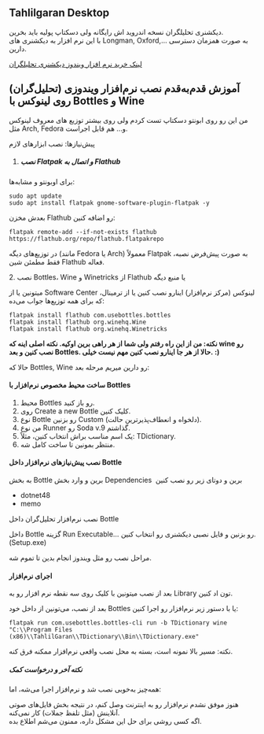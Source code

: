 ## Tahlilgaran Desktop

دیکشنری تحلیلگران نسخه اندروید اش رایگانه ولی دسکتاپ پولیه باید بخرین.  
با این نرم افزار به دیکشنری های Longman, Oxford,... به صورت همزمان دسترسی دارین.

[لینک خرید نرم افزار ویندوز دیکشنری تحلیلگران](https://www.tahlilgaran.org/Course/eAppStore/?emedia=winapp&clx=10000)

## آموزش قدم‌به‌قدم نصب نرم‌افزار ویندوزی (تحلیل‌گران) روی لینوکس با Bottles و Wine

من این رو روی ابونتو دسکتاپ تست کردم ولی روی بیشتر توزیع های معروف لینوکس مثل Arch, Fedora و… هم قابل اجراست.

پیش‌نیازها: نصب ابزارهای لازم

1.  ##### نصب Flatpak و اتصال به Flathub
    

برای اوبونتو و مشابه‌ها:

```plaintext
sudo apt update
sudo apt install flatpak gnome-software-plugin-flatpak -y
```

بعدش مخزن Flathub رو اضافه کنین:

```plaintext
flatpak remote-add --if-not-exists flathub https://flathub.org/repo/flathub.flatpakrepo
```

در توزیع‌های دیگه (مانند Fedora یا Arch) معمولاً Flatpak به صورت پیش‌فرض نصبه، فقط مطمئن شین Flathub فعاله.

2\. نصب Bottles، Wine و Winetricks از Flathub یا منبع دیگه

میتونین یا از Software Center لینوکس (مرکز نرم‌افزار) اینارو نصب کنین یا از ترمینال، که برای همه توزیع‌ها جواب می‌ده:

```plaintext
flatpak install flathub com.usebottles.bottles
flatpak install flathub org.winehq.Wine
flatpak install flathub org.winehq.Winetricks
```

**نکته: من از این راه رفتم ولی شما از هر راهی برین اوکیه. نکته اصلی اینه که wine رو نصب کنین و بعد Bottles. حالا از هر جا اینارو نصب کنین مهم نیست خیلی. :)**

حالا که Bottles, Wine رو دارین میریم مرحله بعد:

#### ساخت محیط مخصوص نرم‌افزار با Bottles

1.  محیط Bottles رو باز کنید.
2.  روی Create a new Bottle کلیک کنین.
3.  نوع Bottle رو بزنین Custom (دلخواه و انعطاف‌پذیرترین حالت).
4.  من نوع Runner رو Soda v.9 گذاشتم.
5.  یک اسم مناسب براش انتخاب کنین، مثلاً: TDictionary.
6.  منتظر بمونین تا ساخت کامل شه.

#### نصب پیش‌نیازهای نرم‌افزار داخل Bottle

به بخش Bottle برین و وارد بخش Dependencies  برین و دوتای زیر رو نصب کنین

*   dotnet48
*   memo

نصب نرم‌افزار تحلیل‌گران داخل Bottle

داخل Bottle گزینه Run Executable… رو بزنین و فایل نصبی دیکشنری رو انتخاب کنین. (Setup.exe)

مراحل نصب رو مثل ویندوز انجام بدین تا تموم شه.

#### اجرای نرم‌افزار

بعد از نصب میتونین با کلیک روی سه نقطه نرم افزار رو به Library تون اد کنین.

بعد از نصب، می‌تونین از داخل خود Bottles یا با دستور زیر نرم‌افزار رو اجرا کنین:

```plaintext
flatpak run com.usebottles.bottles-cli run -b TDictionary wine "C:\\Program Files (x86)\\TahlilGaran\\TDictionary\\Bin\\TDictionary.exe"
```

نکته: مسیر بالا نمونه است، بسته به محل نصب واقعی نرم‌افزار ممکنه فرق کنه.

##### نکته آخر و درخواست کمک

همه‌چیز به‌خوبی نصب شد و نرم‌افزار اجرا می‌شه، اما:

هنوز موفق نشدم نرم‌افزار رو به اینترنت وصل کنم، در نتیجه بخش فایل‌های صوتی آنلاینش (مثل تلفظ جملات) کار نمی‌کنه.  
اگه کسی روشی برای حل این مشکل داره، ممنون می‌شم اطلاع بده.
